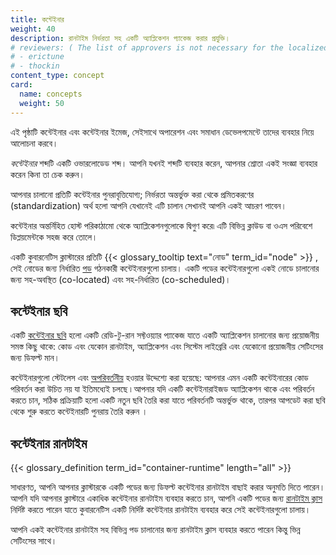 ```yaml
---
title: কন্টেইনার
weight: 40
description: রানটাইম নির্ভরতা সহ একটি অ্যাপ্লিকেশন প্যাকেজ করার প্রযুক্তি।
# reviewers: ( The list of approvers is not necessary for the localized version. However, it is included because it helps maintain a certain line break, which further aids in updating a file.That's why it's kept in comment form. )
# - erictune
# - thockin
content_type: concept
card:
  name: concepts
  weight: 50
---
```


<!-- overview -->

এই পৃষ্ঠাটি কন্টেইনার এবং কন্টেইনার ইমেজ, সেইসাথে অপারেশন এবং সমাধান ডেভেলপমেন্টে তাদের ব্যবহার নিয়ে আলোচনা করবে।

_কন্টেইনার_ শব্দটি একটি ওভারলোডেড শব্দ। আপনি যখনই শব্দটি ব্যবহার করেন, আপনার শ্রোতা একই সংজ্ঞা ব্যবহার করেন কিনা তা চেক করুন।

আপনার চালানো প্রতিটি কন্টেইনার পুনরাবৃত্তিযোগ্য;
নির্ভরতা অন্তর্ভুক্ত করা থেকে প্রমিতকরণের (standardization) অর্থ হলো আপনি যেখানেই এটি চালান 
সেখানই আপনি একই আচরণ পাবেন। 

কন্টেইনার অন্তর্নিহিত হোস্ট পরিকাঠামো থেকে অ্যাপ্লিকেশনগুলোকে দ্বিগুণ করে৷
এটি বিভিন্ন ক্লাউড বা ওএস পরিবেশে ডিপ্লয়মেন্টকে সহজ করে তোলে।

একটি কুবারনেটিস ক্লাস্টারের প্রতিটি {{< glossary_tooltip text="নোড" term_id="node" >}} ,
সেই নোডের জন্য নির্ধারিত  [পড](/bn/docs/concepts/workloads/pods/) 
গঠনকারী কন্টেইনারগুলো চালায়।
একটি পডের কন্টেইনারগুলো একই নোডে চালানোর জন্য সহ-অবস্থিত (co-located) এবং সহ-নির্ধারিত (co-scheduled)।


<!-- body -->

## কন্টেইনার ছবি
একটি [কন্টেইনার ছবি](/bn/docs/concepts/containers/images/) হলো একটি রেডি-টু-রান সফ্টওয়্যার প্যাকেজ 
যাতে একটি অ্যাপ্লিকেশন চালানোর জন্য প্রয়োজনীয় সমস্ত কিছু থাকে: 
কোড এবং যেকোন রানটাইম, অ্যাপ্লিকেশন এবং সিস্টেম লাইব্রেরি 
এবং যেকোনো প্রয়োজনীয় সেটিংসের জন্য ডিফল্ট মান।

কন্টেইনারগুলো স্টেটলেস এবং [অপরিবর্তনীয়](https://glossary.cncf.io/bn/immutable-infrastructure/)
হওয়ার উদ্দেশ্যে করা হয়েছে: 
আপনার এমন একটি কন্টেইনারের কোড পরিবর্তন করা উচিত নয় 
যা ইতিমধ্যেই চলছে ৷ আপনার যদি একটি কন্টেইনারাইজড অ্যাপ্লিকেশন থাকে 
এবং পরিবর্তন করতে চান, সঠিক প্রক্রিয়াটি হলো একটি নতুন ছবি তৈরি করা 
যাতে পরিবর্তনটি অন্তর্ভুক্ত থাকে, 
তারপর আপডেট করা ছবি থেকে শুরু করতে কন্টেইনারটি পুনরায় তৈরি করুন ।

## কন্টেইনার রানটাইম

{{< glossary_definition term_id="container-runtime" length="all" >}}

সাধারণত, আপনি আপনার ক্লাস্টারকে একটি পডের জন্য ডিফল্ট কন্টেইনার রানটাইম বাছাই করার 
অনুমতি দিতে পারেন। আপনি যদি আপনার ক্লাস্টারে একাধিক কন্টেইনার রানটাইম ব্যবহার করতে চান,
আপনি একটি পডের জন্য [রানটাইম ক্লাস](/bn/docs/concepts/containers/runtime-class/) 
নির্দিষ্ট করতে পারেন যাতে কুবারনেটিস একটি নির্দিষ্ট কন্টেইনার রানটাইম ব্যবহার করে 
সেই কন্টেইনারগুলো চালায়।

আপনি একই কন্টেইনার রানটাইম সহ বিভিন্ন পড চালানোর জন্য রানটাইম ক্লাস ব্যবহার করতে পারেন 
কিন্তু ভিন্ন সেটিংসের সাথে।
